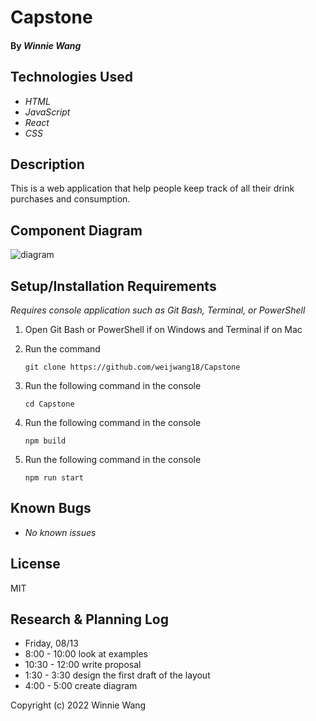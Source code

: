 # Capstone

#### By _Winnie Wang_

## Technologies Used

* _HTML_
* _JavaScript_
* _React_
* _CSS_

## Description

This is a web application that help people keep track of all their drink purchases and consumption. 

## Component Diagram

![diagram](diagram.png)


## Setup/Installation Requirements
_Requires console application such as Git Bash, Terminal, or PowerShell_

1. Open Git Bash or PowerShell if on Windows and Terminal if on Mac
2. Run the command

    ``git clone https://github.com/weijwang18/Capstone``

3. Run the following command in the console

    ``cd Capstone``

4. Run the following command in the console

    ``npm build``

5. Run the following command in the console

    ``npm run start``

## Known Bugs

* _No known issues_

## License

MIT

## Research & Planning Log
* Friday, 08/13
* 8:00 - 10:00 look at examples
* 10:30 - 12:00 write proposal 
* 1:30 - 3:30 design the first draft of the layout
* 4:00 - 5:00 create diagram 

Copyright (c) 2022 Winnie Wang